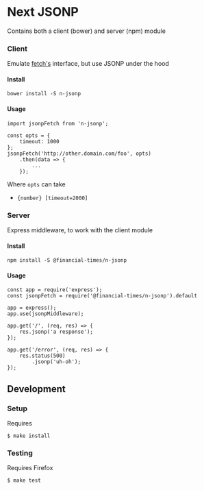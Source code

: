 # Next JSONP

Contains both a client (bower) and server (npm) module

### Client

Emulate [fetch's](https://developer.mozilla.org/en-US/docs/Web/API/Fetch_API) interface, but use JSONP under the hood

#### Install

	bower install -S n-jsonp

#### Usage

	import jsonpFetch from 'n-jsonp';

	const opts = {
		timeout: 1000
	};
	jsonpFetch('http://other.domain.com/foo', opts)
		.then(data => {
			...
		});

Where `opts` can take

* `{number} [timeout=2000]`

### Server

Express middleware, to work with the client module

#### Install

	npm install -S @financial-times/n-jsonp

#### Usage

	const app = require('express');
	const jsonpFetch = require('@financial-times/n-jsonp').default

	app = express();
	app.use(jsonpMiddleware);

	app.get('/', (req, res) => {
		res.jsonp('a response');
	});

	app.get('/error', (req, res) => {
		res.status(500)
			.jsonp('uh-oh');
	});

## Development

### Setup

Requires

	$ make install

### Testing

Requires Firefox

	$ make test
